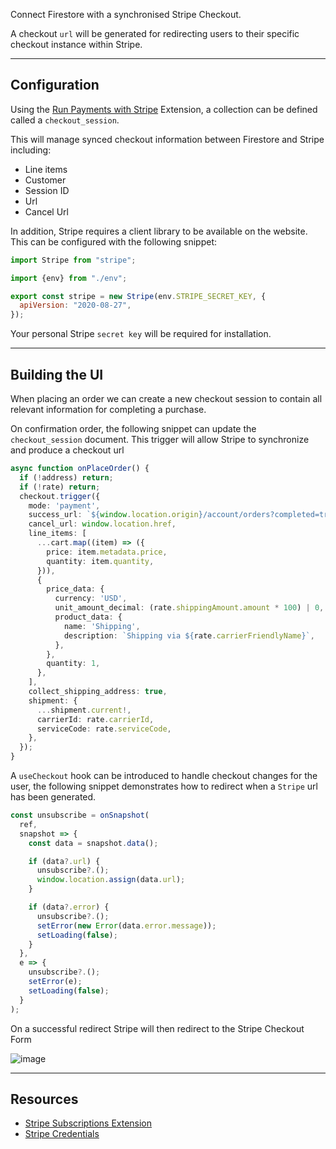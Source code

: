 Connect Firestore with a synchronised Stripe Checkout.

A checkout `url` will be generated for redirecting users to their specific checkout instance within Stripe.

---

## Configuration

Using
the [Run Payments with Stripe](https://extension.dev/stripe/run-payments-with-stripe) Extension,
a collection can be defined called a `checkout_session`.

This will manage synced checkout information between Firestore and Stripe including:

- Line items
- Customer
- Session ID
- Url
- Cancel Url

In addition, Stripe requires a client library to be available on the website. This can be configured with the following
snippet:

```js
import Stripe from "stripe";

import {env} from "./env";

export const stripe = new Stripe(env.STRIPE_SECRET_KEY, {
  apiVersion: "2020-08-27",
});
```

Your personal Stripe `secret key` will be required for installation.

---

## Building the UI

When placing an order we can create a new checkout session to contain all relevant information for completing a
purchase.

On confirmation order, the following snippet can update the `checkout_session` document. This trigger will allow Stripe
to synchronize and produce a checkout url

```ts
async function onPlaceOrder() {
  if (!address) return;
  if (!rate) return;
  checkout.trigger({
    mode: 'payment',
    success_url: `${window.location.origin}/account/orders?completed=true`,
    cancel_url: window.location.href,
    line_items: [
      ...cart.map((item) => ({
        price: item.metadata.price,
        quantity: item.quantity,
      })),
      {
        price_data: {
          currency: 'USD',
          unit_amount_decimal: (rate.shippingAmount.amount * 100) | 0,
          product_data: {
            name: 'Shipping',
            description: `Shipping via ${rate.carrierFriendlyName}`,
          },
        },
        quantity: 1,
      },
    ],
    collect_shipping_address: true,
    shipment: {
      ...shipment.current!,
      carrierId: rate.carrierId,
      serviceCode: rate.serviceCode,
    },
  });
}
```

A `useCheckout` hook can be introduced to handle checkout changes for the user, the following snippet demonstrates how
to redirect when a `Stripe` url has been generated.

```js
const unsubscribe = onSnapshot(
  ref,
  snapshot => {
    const data = snapshot.data();

    if (data?.url) {
      unsubscribe?.();
      window.location.assign(data.url);
    }

    if (data?.error) {
      unsubscribe?.();
      setError(new Error(data.error.message));
      setLoading(false);
    }
  },
  e => {
    unsubscribe?.();
    setError(e);
    setLoading(false);
  }
);
```

On a successful redirect Stripe will then redirect to the Stripe Checkout Form

![image](https://user-images.githubusercontent.com/2060661/139295631-ca9b3e3d-b369-4822-b3c7-a7bec36e0af5.png)

---

## Resources

- [Stripe Subscriptions Extension](https://firebase.google.com/products/extensions/firestore-stripe-subscriptions?authuser=0)
- [Stripe Credentials](https://stripe.com/docs/keys)

